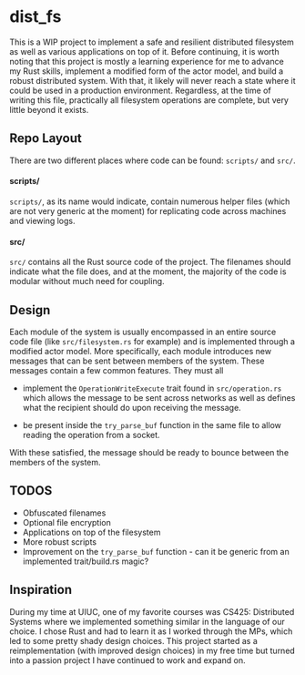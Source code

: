 # dist_fs

This is a WIP project to implement a safe and resilient distributed filesystem as well as various applications on top of it. Before continuing, it is worth noting that this project is mostly a learning experience for me to advance my Rust skills, implement a modified form of the actor model, and build a robust distributed system. With that, it likely will never reach a state where it could be used in a production environment. Regardless, at the time of writing this file, practically all filesystem operations are complete, but very little beyond it exists.

## Repo Layout

There are two different places where code can be found: `scripts/` and `src/`. 

#### scripts/

`scripts/`, as its name would indicate, contain numerous helper files (which are not very generic at the moment) for replicating code across machines and viewing logs.

#### src/

`src/` contains all the Rust source code of the project. The filenames should indicate what the file does, and at the moment, the majority of the code is modular without much need for coupling.

## Design

Each module of the system is usually encompassed in an entire source code file (like `src/filesystem.rs` for example) and is implemented through a modified actor model. More specifically, each module introduces new messages that can be sent between members of the system. These messages contain a few common features. They must all

- implement the `OperationWriteExecute` trait found in `src/operation.rs` which allows the message to be sent across networks as well as defines what the recipient should do upon receiving the message. 

- be present inside the `try_parse_buf` function in the same file to allow reading the operation from a socket. 

With these satisfied, the message should be ready to bounce between the members of the system.

## TODOS

- Obfuscated filenames
- Optional file encryption
- Applications on top of the filesystem
- More robust scripts
- Improvement on the `try_parse_buf` function - can it be generic from an implemented trait/build.rs magic?

## Inspiration

During my time at UIUC, one of my favorite courses was CS425: Distributed Systems where we implemented something similar in the language of our choice. I chose Rust and had to learn it as I worked through the MPs, which led to some pretty shady design choices. This project started as a reimplementation (with improved design choices) in my free time but turned into a passion project I have continued to work and expand on.
